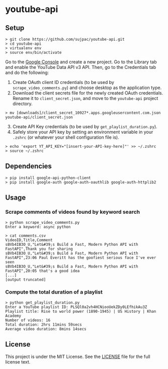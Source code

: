 # youtube-api

## Setup
```shell
> git clone https://github.com/sujpac/youtube-api.git
> cd youtube-api
> virtualenv env
> source env/bin/activate
```
Go to the [Google Console](https://console.developers.google.com/projectselector2/apis/dashboard) and create a new project. Go to the Library tab and enable the YouTube Data API v3 API. Then, go to the Credentials tab and do the following:
1. Create OAuth client ID credentials (to be used by `scrape_video_comments.py`) and choose desktop as the application type.
2. Download the client secrets file for the newly created OAuth credentials. Rename it to `client_secret.json`, and move to the `youtube-api` project directory.
```shell
> mv [downloads]/client_secret_10927*.apps.googleusercontent.com.json youtube-api/client_secret.json
```
3. Create API Key credentials (to be used by `get_playlist_duration.py`).
4. Safely store your API key by setting an environment variable in your `.zshrc` (or whatever your shell configuration file is).
```shell
> echo 'export YT_API_KEY="[insert-your-API-key-here]"' >> ~/.zshrc
> source ~/.zshrc
```

## Dependencies
```shell
> pip install google-api-python-client
> pip install google-auth google-auth-oauthlib google-auth-httplib2
```

## Usage

### Scrape comments of videos found by keyword search
```shell
> python scrape_video_comments.py
Enter a keyword: async python

> cat comments.csv
VideoID,Title,Comment
sBVb4IB3O_U,"Let&#39;s Build a Fast, Modern Python API with FastAPI",Thank you for sharing
sBVb4IB3O_U,"Let&#39;s Build a Fast, Modern Python API with FastAPI",23:06 Paul Everitt has the goofiest serious face I've ever seen
sBVb4IB3O_U,"Let&#39;s Build a Fast, Modern Python API with FastAPI",20:05 that's a good idea
[...]
[output truncated]
```

### Compute the total duration of a playlist
```shell
> python get_playlist_duration.py
Enter a YouTube playlist ID: PLSQl0a2vh4HCNiooUekZDy0LEfhikAu3Z
Playlist title: Rise to world power (1890-1945) | US History | Khan Academy
Number of videos: 16
Total duration: 2hrs 11mins 59secs
Average video duration: 8mins 14secs
```

## License
This project is under the MIT License. See the [LICENSE](https://github.com/sujpac/youtube-api/blob/main/LICENSE) file for the full license text.
